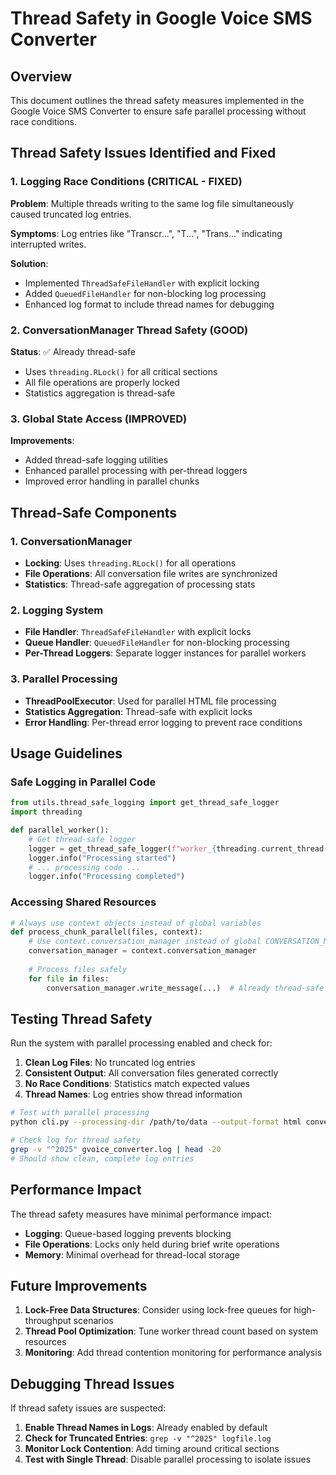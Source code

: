 # Thread Safety in Google Voice SMS Converter

## Overview

This document outlines the thread safety measures implemented in the Google Voice SMS Converter to ensure safe parallel processing without race conditions.

## Thread Safety Issues Identified and Fixed

### 1. Logging Race Conditions (CRITICAL - FIXED)

**Problem**: Multiple threads writing to the same log file simultaneously caused truncated log entries.

**Symptoms**: Log entries like "Transcr...", "T...", "Trans..." indicating interrupted writes.

**Solution**: 
- Implemented `ThreadSafeFileHandler` with explicit locking
- Added `QueuedFileHandler` for non-blocking log processing
- Enhanced log format to include thread names for debugging

### 2. ConversationManager Thread Safety (GOOD)

**Status**: ✅ Already thread-safe
- Uses `threading.RLock()` for all critical sections
- All file operations are properly locked
- Statistics aggregation is thread-safe

### 3. Global State Access (IMPROVED)

**Improvements**:
- Added thread-safe logging utilities
- Enhanced parallel processing with per-thread loggers
- Improved error handling in parallel chunks

## Thread-Safe Components

### 1. ConversationManager
- **Locking**: Uses `threading.RLock()` for all operations
- **File Operations**: All conversation file writes are synchronized
- **Statistics**: Thread-safe aggregation of processing stats

### 2. Logging System
- **File Handler**: `ThreadSafeFileHandler` with explicit locks
- **Queue Handler**: `QueuedFileHandler` for non-blocking processing
- **Per-Thread Loggers**: Separate logger instances for parallel workers

### 3. Parallel Processing
- **ThreadPoolExecutor**: Used for parallel HTML file processing
- **Statistics Aggregation**: Thread-safe with explicit locks
- **Error Handling**: Per-thread error logging to prevent race conditions

## Usage Guidelines

### Safe Logging in Parallel Code

```python
from utils.thread_safe_logging import get_thread_safe_logger
import threading

def parallel_worker():
    # Get thread-safe logger
    logger = get_thread_safe_logger(f"worker_{threading.current_thread().name}")
    logger.info("Processing started")
    # ... processing code ...
    logger.info("Processing completed")
```

### Accessing Shared Resources

```python
# Always use context objects instead of global variables
def process_chunk_parallel(files, context):
    # Use context.conversation_manager instead of global CONVERSATION_MANAGER
    conversation_manager = context.conversation_manager
    
    # Process files safely
    for file in files:
        conversation_manager.write_message(...)  # Already thread-safe
```

## Testing Thread Safety

Run the system with parallel processing enabled and check for:

1. **Clean Log Files**: No truncated log entries
2. **Consistent Output**: All conversation files generated correctly
3. **No Race Conditions**: Statistics match expected values
4. **Thread Names**: Log entries show thread information

```bash
# Test with parallel processing
python cli.py --processing-dir /path/to/data --output-format html convert

# Check log for thread safety
grep -v "^2025" gvoice_converter.log | head -20
# Should show clean, complete log entries
```

## Performance Impact

The thread safety measures have minimal performance impact:

- **Logging**: Queue-based logging prevents blocking
- **File Operations**: Locks only held during brief write operations  
- **Memory**: Minimal overhead for thread-local storage

## Future Improvements

1. **Lock-Free Data Structures**: Consider using lock-free queues for high-throughput scenarios
2. **Thread Pool Optimization**: Tune worker thread count based on system resources
3. **Monitoring**: Add thread contention monitoring for performance analysis

## Debugging Thread Issues

If thread safety issues are suspected:

1. **Enable Thread Names in Logs**: Already enabled by default
2. **Check for Truncated Entries**: `grep -v "^2025" logfile.log`
3. **Monitor Lock Contention**: Add timing around critical sections
4. **Test with Single Thread**: Disable parallel processing to isolate issues
